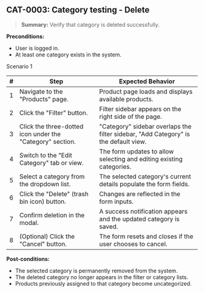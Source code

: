 ## **CAT-0003:** Category testing - Delete  

> **Summary:** Verify that category is deleted successfully.  <br>

**Preconditions:**

 - User is logged in.
 - At least one category exists in the system.

Scenario 1 

 | \# | Step | Expected Behavior | 
 |----|------|-------------------| 
 |  1 | Navigate to the "Products" page.                                            | Product page loads and displays available products.   | 
 |  2 | Click the "Filter" button.                                                  | Filter sidebar appears on the right side of the page.   | 
 |  3 | Click the three-dotted icon under the "Category" section.                   | "Category" sidebar overlaps the filter sidebar, "Add Category" is the default view.   |
 |  4 | Switch to the "Edit Category" tab or view.                                  | The form updates to allow selecting and editing existing categories.   |
 |  5 | Select a category from the dropdown list.                                   | The selected category's current details populate the form fields.  |
 |  6 | Click the "Delete" (trash bin icon) button.                                 | Changes are reflected in the form inputs.   |
 |  7 | Confirm deletion in the modal.                                              | A success notification appears and the updated category is saved.   |
 |  8 | (Optional) Click the "Cancel" button.                                       | The form resets and closes if the user chooses to cancel.  |

**Post-conditions:**  

 - The selected category is permanently removed from the system.  
 - The deleted category no longer appears in the filter or category lists.
 - Products previously assigned to that category become uncategorized.  
